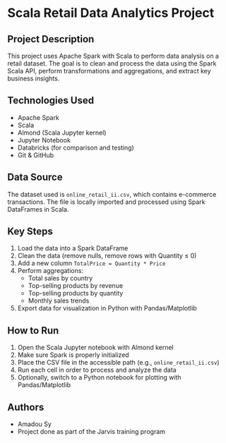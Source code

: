 # Scala Retail Data Analytics Project

## Project Description

This project uses Apache Spark with Scala to perform data analysis on a retail dataset. The goal is to clean and process the data using the Spark Scala API, perform transformations and aggregations, and extract key business insights.

## Technologies Used

- Apache Spark  
- Scala  
- Almond (Scala Jupyter kernel)  
- Jupyter Notebook  
- Databricks (for comparison and testing)  
- Git & GitHub  

## Data Source

The dataset used is `online_retail_ii.csv`, which contains e-commerce transactions. The file is locally imported and processed using Spark DataFrames in Scala.

## Key Steps

1. Load the data into a Spark DataFrame  
2. Clean the data (remove nulls, remove rows with Quantity ≤ 0)  
3. Add a new column `TotalPrice = Quantity * Price`  
4. Perform aggregations:
   - Total sales by country  
   - Top-selling products by revenue  
   - Top-selling products by quantity  
   - Monthly sales trends  
5. Export data for visualization in Python with Pandas/Matplotlib  

## How to Run

1. Open the Scala Jupyter notebook with Almond kernel  
2. Make sure Spark is properly initialized  
3. Place the CSV file in the accessible path (e.g., `online_retail_ii.csv`)  
4. Run each cell in order to process and analyze the data  
5. Optionally, switch to a Python notebook for plotting with Pandas/Matplotlib  

## Authors

- Amadou Sy  
- Project done as part of the Jarvis training program
